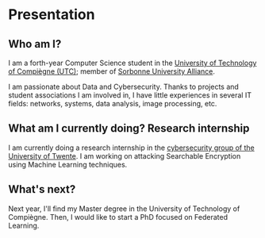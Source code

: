 # Presentation


## Who am I?

I am a forth-year Computer Science student in the [University of Technology of Compiègne (UTC)](https://www.utc.fr/en.html); member of [Sorbonne University Alliance](https://www.sorbonne-universite.fr/en/university/about-us/sorbonne-university-alliance). 

I am passionate about Data and Cybersecurity. Thanks to projects and student associations I am involved in, I have little experiences in several IT fields: networks, systems, data analysis, image processing, etc.

## What am I currently doing? Research internship
I am currently doing a research internship in the [cybersecurity group of the University of Twente](https://www.utwente.nl/en/eemcs/scs/). I am working on attacking Searchable Encryption using Machine Learning techniques.

## What's next?
Next year, I'll find my Master degree in the University of Technology of Compiègne. Then, I would like to start a PhD focused on Federated Learning.
